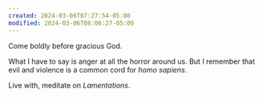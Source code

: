 ```yaml
---
created: 2024-03-06T07:27:54-05:00
modified: 2024-03-06T08:06:27-05:00
---
```


Come boldly before gracious God.

What I have to say is anger at all the horror around us. But I remember that evil and violence is a common cord for *homo sapiens*.

Live with,  meditate on *Lamentations*.
